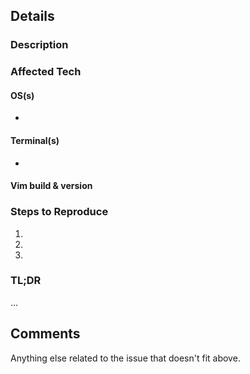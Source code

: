 ## Details

### Description

### Affected Tech
#### OS(s)

- 

#### Terminal(s)

- 

#### Vim build & version


### Steps to Reproduce

1.
2.
3.

### TL;DR

...

## Comments

Anything else related to the issue that doesn't fit above.
